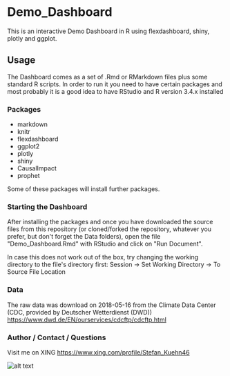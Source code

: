 # Demo_Dashboard

This is an interactive Demo Dashboard in R using flexdashboard, shiny, plotly and ggplot.

## Usage

The Dashboard comes as a set of .Rmd or RMarkdown files plus some standard R scripts. In order to run it you need to have certain packages and most probably it is a good idea to have RStudio and R version 3.4.x installed 

### Packages

* markdown
* knitr
* flexdashboard
* ggplot2
* plotly
* shiny
* CausalImpact
* prophet

Some of these packages will install further packages.

### Starting the Dashboard

After installing the packages and once you have downloaded the source files from this repository (or cloned/forked the repository, whatever you prefer, but don't forget the Data folders), open the file "Demo_Dashboard.Rmd" with RStudio and click on "Run Document".

In case this does not work out of the box, try changing the working directory to the file's directory first: Session -> Set Working Directory -> To Source File Location

### Data

The raw data was download on 2018-05-16 from the Climate Data Center (CDC, provided by Deutscher Wetterdienst (DWD))
https://www.dwd.de/EN/ourservices/cdcftp/cdcftp.html

### Author / Contact / Questions

Visit me on XING
https://www.xing.com/profile/Stefan_Kuehn46

![alt text](https://raw.githubusercontent.com/cc-skuehn/Demo_Dashboard/master/Teaser_Demo_Dashboard.png)
